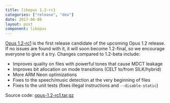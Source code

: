 ```yaml
---
title: libopus 1.2-rc1
categories: ["release", "dev"]
date: 2017-06-08
layout: post
component: libopus
---
```


[Opus 1.2-rc1](https://archive.mozilla.org/pub/opus/opus-1.2-rc1.tar.gz) is
the first release candidate of the upcoming Opus 1.2 release. If no
issues are found with it, it will soon become 1.2-final, so we encourage
everyone to give it a try. Changes compared to 1.2-beta include:
- Improves quality on files with powerful tones that cause MDCT leakage
- Improves bit allocation on mode transitions (CELT to/from SILK/hybrid)
- More ARM Neon optimizations
- Fixes to the speech/music detection at the very beginning of files
- Fixes to the unit tests (fixes illegal instructions and `--disable-static`)

Source code: [opus-1.2-rc1.tar.gz](https://archive.mozilla.org/pub/opus/opus-1.2-rc1.tar.gz)
